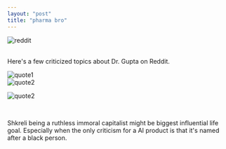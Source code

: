 ```yaml
---
layout: "post"
title: "pharma bro"
---
```


![reddit](/myblog/images/pharmabro.jpg)

<br>
Here's a few criticized topics about Dr. Gupta on Reddit.
<br>

![quote1](/myblog/images/brown.jpg)
<br>
![quote2](/myblog/images/gupta.jpg)
<br>

![quote2](/myblog/images/reddit.jpg)

<br>

Shkreli being a ruthless immoral capitalist might be biggest influential life goal. Especially when the only criticism for a AI product is that it's named after a black person. 